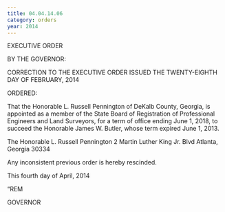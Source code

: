 ```yaml
---
title: 04.04.14.06
category: orders
year: 2014
---
```

 

EXECUTIVE ORDER

BY THE GOVERNOR:

CORRECTION TO THE EXECUTIVE ORDER ISSUED THE TWENTY-EIGHTH DAY OF FEBRUARY, 2014

ORDERED:

That the Honorable L. Russell Pennington of DeKalb County,
Georgia, is appointed as a member of the State Board of
Registration of Professional Engineers and Land Surveyors, for a
term of office ending June 1, 2018, to succeed the Honorable James
W. Butler, whose term expired June 1, 2013.

The Honorable L. Russell Pennington
2 Martin Luther King Jr. Blvd
Atlanta, Georgia 30334

Any inconsistent previous order is hereby rescinded.

This fourth day of April, 2014

“REM

GOVERNOR

